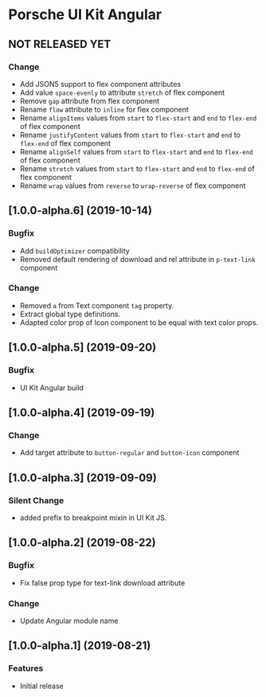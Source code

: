 # Porsche UI Kit Angular

## NOT RELEASED YET

### Change
* Add JSON5 support to flex component attributes
* Add value `space-evenly` to attribute `stretch` of flex component
* Remove `gap` attribute from flex component
* Rename `flow` attribute to `inline` for flex component
* Rename `alignItems` values from `start` to `flex-start` and `end` to `flex-end` of flex component
* Rename `justifyContent` values from `start` to `flex-start` and `end` to `flex-end` of flex component
* Rename `alignSelf` values from `start` to `flex-start` and `end` to `flex-end` of flex component
* Rename `stretch` values from `start` to `flex-start` and `end` to `flex-end` of flex component
* Rename `wrap` values from `reverse` to `wrap-reverse` of flex component


## [1.0.0-alpha.6] (2019-10-14)

### Bugfix
* Add `buildOptimizer` compatibility
* Removed default rendering of download and rel attribute in `p-text-link` component

### Change
* Removed `a` from Text component `tag` property.
* Extract global type definitions.
* Adapted color prop of Icon component to be equal with text color props.


## [1.0.0-alpha.5] (2019-09-20)

### Bugfix
* UI Kit Angular build


## [1.0.0-alpha.4] (2019-09-19)

### Change
* Add target attribute to `button-regular` and `button-icon` component


## [1.0.0-alpha.3] (2019-09-09)

### Silent Change
* added prefix to breakpoint mixin in UI Kit JS.


## [1.0.0-alpha.2] (2019-08-22)

### Bugfix
* Fix false prop type for text-link download attribute

### Change
* Update Angular module name


## [1.0.0-alpha.1] (2019-08-21)

### Features
* Initial release